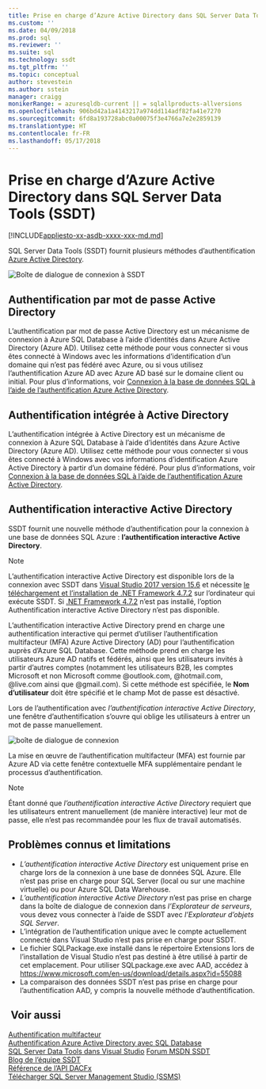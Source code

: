 ```yaml
---
title: Prise en charge d’Azure Active Directory dans SQL Server Data Tools (SSDT) | Microsoft Docs
ms.custom: ''
ms.date: 04/09/2018
ms.prod: sql
ms.reviewer: ''
ms.suite: sql
ms.technology: ssdt
ms.tgt_pltfrm: ''
ms.topic: conceptual
author: stevestein
ms.author: sstein
manager: craigg
monikerRange: = azuresqldb-current || = sqlallproducts-allversions
ms.openlocfilehash: 906bd42a1a4143217a974dd114adf82fa41e7270
ms.sourcegitcommit: 6fd8a193728abc0a00075f3e4766a7e2e2859139
ms.translationtype: HT
ms.contentlocale: fr-FR
ms.lasthandoff: 05/17/2018
---
```

# <a name="azure-active-directory-support-in-sql-server-data-tools-ssdt"></a>Prise en charge d’Azure Active Directory dans SQL Server Data Tools (SSDT)

[!INCLUDE[appliesto-xx-asdb-xxxx-xxx-md.md](../includes/appliesto-xx-asdb-xxxx-xxx-md.md)]

SQL Server Data Tools (SSDT) fournit plusieurs méthodes d’authentification [Azure Active Directory](https://docs.microsoft.com/azure/active-directory/active-directory-whatis).

![Boîte de dialogue de connexion à SSDT](media/azure-active-directory/interactive.png)

## <a name="active-directory-password-authentication"></a>Authentification par mot de passe Active Directory

L’authentification par mot de passe Active Directory est un mécanisme de connexion à Azure SQL Database à l’aide d’identités dans Azure Active Directory (Azure AD).  Utilisez cette méthode pour vous connecter si vous êtes connecté à Windows avec les informations d’identification d’un domaine qui n’est pas fédéré avec Azure, ou si vous utilisez l’authentification Azure AD avec Azure AD basé sur le domaine client ou initial. Pour plus d’informations, voir [Connexion à la base de données SQL à l’aide de l’authentification Azure Active Directory](https://docs.microsoft.com/azure/sql-database/sql-database-aad-authentication).  

## <a name="active-directory-integrated-authentication"></a>Authentification intégrée à Active Directory

L’authentification intégrée à Active Directory est un mécanisme de connexion à Azure SQL Database à l’aide d’identités dans Azure Active Directory (Azure AD). Utilisez cette méthode pour vous connecter si vous êtes connecté à Windows avec vos informations d’identification Azure Active Directory à partir d’un domaine fédéré. Pour plus d’informations, voir [Connexion à la base de données SQL à l’aide de l’authentification Azure Active Directory](https://docs.microsoft.com/azure/sql-database/sql-database-aad-authentication).

## <a name="active-directory-interactive-authentication"></a>Authentification interactive Active Directory

SSDT fournit une nouvelle méthode d’authentification pour la connexion à une base de données SQL Azure : **l’authentification interactive Active Directory**.


> [!NOTE]
> L’authentification interactive Active Directory est disponible lors de la connexion avec SSDT dans [Visual Studio 2017 version 15.6](https://docs.microsoft.com/visualstudio/releasenotes/vs2017-relnotes) et nécessite [le téléchargement et l’installation de .NET Framework 4.7.2](https://www.microsoft.com/net/download/all) sur l’ordinateur qui exécute SSDT. Si [.NET Framework 4.7.2](https://docs.microsoft.com/dotnet/api/?view=netframework-4.7.2) n’est pas installé, l’option Authentification interactive Active Directory n’est pas disponible.


L’authentification interactive Active Directory prend en charge une authentification interactive qui permet d’utiliser l’authentification multifacteur (MFA) Azure Active Directory (AD) pour l’authentification auprès d’Azure SQL Database. Cette méthode prend en charge les utilisateurs Azure AD natifs et fédérés, ainsi que les utilisateurs invités à partir d’autres comptes (notamment les utilisateurs B2B, les comptes Microsoft et non Microsoft comme @outlook.com, @hotmail.com, @live.com ainsi que @gmail.com). Si cette méthode est spécifiée, le **Nom d’utilisateur** doit être spécifié et le champ Mot de passe est désactivé. 

Lors de l’authentification avec *l’authentification interactive Active Directory*, une fenêtre d’authentification s’ouvre qui oblige les utilisateurs à entrer un mot de passe manuellement.

![boîte de dialogue de connexion](media/azure-active-directory/sign-in.png)

La mise en œuvre de l’authentification multifacteur (MFA) est fournie par Azure AD via cette fenêtre contextuelle MFA supplémentaire pendant le processus d’authentification.

> [!NOTE]
> Étant donné que *l’authentification interactive Active Directory* requiert que les utilisateurs entrent manuellement (de manière interactive) leur mot de passe, elle n’est pas recommandée pour les flux de travail automatisés.


## <a name="known-issues-and-limitations"></a>Problèmes connus et limitations

- *L’authentification interactive Active Directory* est uniquement prise en charge lors de la connexion à une base de données SQL Azure. Elle n’est pas prise en charge pour SQL Server (local ou sur une machine virtuelle) ou pour Azure SQL Data Warehouse.
- *L’authentification interactive Active Directory* n’est pas prise en charge dans la boîte de dialogue de connexion dans *l’Explorateur de serveurs*, vous devez vous connecter à l’aide de SSDT avec *l’Explorateur d’objets SQL Server*.
- L’intégration de l’authentification unique avec le compte actuellement connecté dans Visual Studio n’est pas prise en charge pour SSDT.
- Le fichier SQLPackage.exe installé dans le répertoire Extensions lors de l’installation de Visual Studio n’est pas destiné à être utilisé à partir de cet emplacement. Pour utiliser SQLpackage.exe avec AAD, accédez à https://www.microsoft.com/en-us/download/details.aspx?id=55088 
- La comparaison des données SSDT n’est pas prise en charge pour l’authentification AAD, y compris la nouvelle méthode d’authentification.  





## <a name="see-also"></a> Voir aussi  
[Authentification multifacteur](https://docs.microsoft.com/azure/sql-database/sql-database-ssms-mfa-authentication)  
[Authentification Azure Active Directory avec SQL Database](https://docs.microsoft.com/azure/sql-database/sql-database-aad-authentication-configure)  
[SQL Server Data Tools dans Visual Studio](https://msdn.microsoft.com/library/hh272686(v=vs.103).aspx)  
[Forum MSDN SSDT](https://social.msdn.microsoft.com/Forums/sqlserver/home?forum=ssdt)  
[Blog de l’équipe SSDT](http://blogs.msdn.com/b/ssdt/)  
[Référence de l’API DACFx](https://msdn.microsoft.com/library/dn645454.aspx)  
[Télécharger SQL Server Management Studio (SSMS)](../ssms/download-sql-server-management-studio-ssms.md)  
